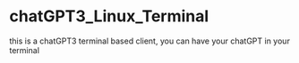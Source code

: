 # chatGPT3_Linux_Terminal
this is a chatGPT3 terminal based client, you can have your chatGPT in your terminal
